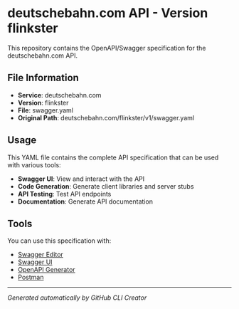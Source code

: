 # deutschebahn.com API - Version flinkster

This repository contains the OpenAPI/Swagger specification for the deutschebahn.com API.

## File Information

- **Service**: deutschebahn.com
- **Version**: flinkster
- **File**: swagger.yaml
- **Original Path**: deutschebahn.com/flinkster/v1/swagger.yaml

## Usage

This YAML file contains the complete API specification that can be used with various tools:

- **Swagger UI**: View and interact with the API
- **Code Generation**: Generate client libraries and server stubs
- **API Testing**: Test API endpoints
- **Documentation**: Generate API documentation

## Tools

You can use this specification with:

- [Swagger Editor](https://editor.swagger.io/)
- [Swagger UI](https://swagger.io/tools/swagger-ui/)
- [OpenAPI Generator](https://openapi-generator.tech/)
- [Postman](https://www.postman.com/)

---

*Generated automatically by GitHub CLI Creator*
